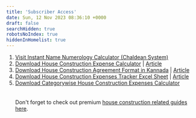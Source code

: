 ```yaml
---
title: 'Subscriber Access'
date: Sun, 12 Nov 2023 08:36:10 +0000
draft: false
searchHidden: true
robotsNoIndex: true 
hiddenInHomelist: true
---
```


1.  [Visit Instant Name Numerology Calculator (Chaldean System)](https://tools.pkarun.com/instant-name-numerology-calculator/)
2.  [Download House Construction Expense Calculator](https://app.groove.cm/groovemember/download/joogx21acfd82427a4346408b90c05f935f01) | [Article](https://houseconstructionguide.com/house-construction-expense-calculator/)
3.  [Download House Construction Agreement Format in Kannada](https://docs.google.com/document/d/1QICaNFivZEffbSuiGgP1p9xaNW0-8bWXW1NkZQnu4WE/export?format=pdf) | [Article](https://houseconstructionguide.com/house-construction-agreement-format-in-kannada/)
4.  [Download House Construction Expenses Tracker Excel Sheet](https://app.groove.cm/groovemember/download/otcan4efddd2515912320c538b45124eadbe5) | [Article](https://houseconstructionguide.com/house-construction-expenses-excel-sheet/)
5. [Download Categorywise House Construction Expenses Calculator](https://docs.google.com/document/d/1NMbRWBFjxXVgR66k73nnl8clMVz50E17_l8zMfe5B8E/export?format=pdf)  
\
\
Don't forget to check out premium [house construction related guides here](https://houseconstructionguide.com/products/).